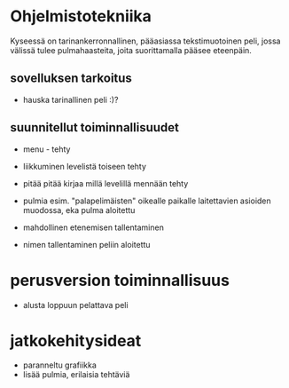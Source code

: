 # Ohjelmistotekniika

Kyseessä on tarinankerronnallinen, pääasiassa tekstimuotoinen peli, jossa välissä tulee pulmahaasteita, joita suorittamalla pääsee eteenpäin. 


## sovelluksen tarkoitus
- hauska tarinallinen peli :)?

## suunnitellut toiminnallisuudet
- menu - tehty
- liikkuminen levelistä toiseen tehty

- pitää pitää kirjaa millä levelillä mennään  tehty

- pulmia esim. "palapelimäisten" oikealle paikalle laitettavien asioiden muodossa, eka pulma aloitettu

- mahdollinen etenemisen tallentaminen

- nimen tallentaminen peliin aloitettu


# perusversion toiminnallisuus
- alusta loppuun pelattava peli 


# jatkokehitysideat
- paranneltu grafiikka
- lisää pulmia, erilaisia tehtäviä
